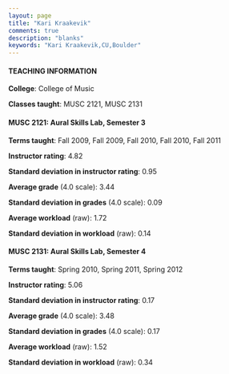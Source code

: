 ```yaml
---
layout: page
title: "Kari Kraakevik" 
comments: true
description: "blanks"
keywords: "Kari Kraakevik,CU,Boulder"
---
```

<head>
<script src="https://ajax.googleapis.com/ajax/libs/jquery/2.1.3/jquery.min.js"></script>
<script src="https://dl.dropboxusercontent.com/s/pc42nxpaw1ea4o9/highcharts.js?dl=0"></script>
<!-- <script src="../assets/js/highcharts.js"></script> -->
<style type="text/css">@font-face {
	font-family: "Bebas Neue";
	src: url(https://www.filehosting.org/file/details/544349/BebasNeue Regular.otf) format("opentype");
	}
	h1.Bebas { 
		font-family: "Bebas Neue", Verdana, Tahoma;
	}
</style>
</head>
	   
#### TEACHING INFORMATION

**College**: College of Music

**Classes taught**: MUSC 2121, MUSC 2131

#### MUSC 2121: Aural Skills Lab, Semester 3

**Terms taught**: Fall 2009, Fall 2009, Fall 2010, Fall 2010, Fall 2011

**Instructor rating**: 4.82

**Standard deviation in instructor rating**: 0.95

**Average grade** (4.0 scale): 3.44

**Standard deviation in grades** (4.0 scale): 0.09

**Average workload** (raw): 1.72

**Standard deviation in workload** (raw): 0.14

#### MUSC 2131: Aural Skills Lab, Semester 4

**Terms taught**: Spring 2010, Spring 2011, Spring 2012

**Instructor rating**: 5.06

**Standard deviation in instructor rating**: 0.17

**Average grade** (4.0 scale): 3.48

**Standard deviation in grades** (4.0 scale): 0.17

**Average workload** (raw): 1.52

**Standard deviation in workload** (raw): 0.34

